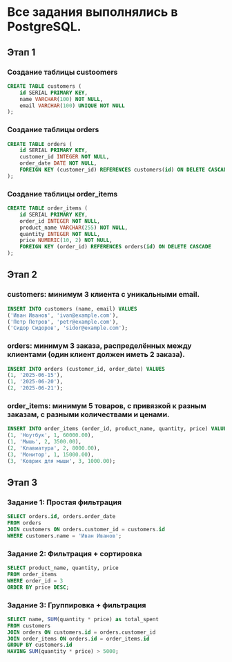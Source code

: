 # Все задания выполнялись в PostgreSQL.

## Этап 1
### Создание таблицы custoomers
```sql
CREATE TABLE customers (
    id SERIAL PRIMARY KEY,
    name VARCHAR(100) NOT NULL,
    email VARCHAR(100) UNIQUE NOT NULL
);
```

### Создание таблицы orders
```sql
CREATE TABLE orders (
    id SERIAL PRIMARY KEY,
    customer_id INTEGER NOT NULL,
    order_date DATE NOT NULL,
	FOREIGN KEY (customer_id) REFERENCES customers(id) ON DELETE CASCADE
);
```

### Создание таблицы order_items
```sql
CREATE TABLE order_items (
    id SERIAL PRIMARY KEY,
    order_id INTEGER NOT NULL,
    product_name VARCHAR(255) NOT NULL,
    quantity INTEGER NOT NULL,
    price NUMERIC(10, 2) NOT NULL,
    FOREIGN KEY (order_id) REFERENCES orders(id) ON DELETE CASCADE
);
```


## Этап 2
### customers: минимум 3 клиента с уникальными email.
```sql
INSERT INTO customers (name, email) VALUES
('Иван Иванов', 'ivan@example.com'),
('Петр Петров', 'petr@example.com'),
('Сидор Сидоров', 'sidor@example.com');
```

### orders: минимум 3 заказа, распределённых между клиентами (один клиент должен иметь 2 заказа).
```sql
INSERT INTO orders (customer_id, order_date) VALUES
(1, '2025-06-15'),
(1, '2025-06-20'),
(2, '2025-06-21');
```

### order_items: минимум 5 товаров, с привязкой к разным заказам, с разными количествами и ценами.
```sql
INSERT INTO order_items (order_id, product_name, quantity, price) VALUES
(1, 'Ноутбук', 1, 60000.00),
(1, 'Мышь', 2, 3500.00),
(2, 'Клавиатура', 2, 8000.00),
(3, 'Монитор', 1, 15000.00),
(3, 'Коврик для мыши', 3, 1000.00);
```


## Этап 3
### Задание 1: Простая фильтрация
```sql
SELECT orders.id, orders.order_date
FROM orders
JOIN customers ON orders.customer_id = customers.id
WHERE customers.name = 'Иван Иванов';
```

### Задание 2: Фильтрация + сортировка
```sql
SELECT product_name, quantity, price
FROM order_items
WHERE order_id = 3
ORDER BY price DESC;
```

### Задание 3: Группировка + фильтрация
```sql
SELECT name, SUM(quantity * price) as total_spent
FROM customers
JOIN orders ON customers.id = orders.customer_id
JOIN order_items ON orders.id = order_items.id
GROUP BY customers.id
HAVING SUM(quantity * price) > 5000;
```
